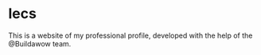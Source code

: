 # lecs
 This is a website of my professional profile, developed with the help of the @Buildawow team.
